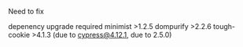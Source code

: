 Need to fix 

depenency upgrade required
minimist >1.2.5
dompurify >2.2.6
tough-cookie >4.1.3 (due to cypress@4.12.1, due to 2.5.0)

